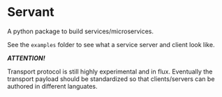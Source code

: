 # Servant

A python package to build services/microservices.

See the `examples` folder to see what a service server and client look like.
 
**_ATTENTION!_**

Transport protocol is still highly experimental and in flux. Eventually the transport payload should be standardized so that clients/servers can be authored in different languates.
